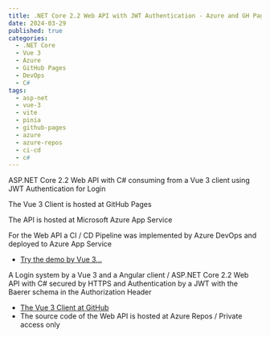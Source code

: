 ```yaml
---
title: .NET Core 2.2 Web API with JWT Authentication - Azure and GH Pages 
date: 2024-03-29
published: true
categories:
  - .NET Core
  - Vue 3
  - Azure
  - GitHub Pages
  - DevOps
  - C#  
tags:
  - asp-net
  - vue-3
  - vite
  - pinia
  - github-pages
  - azure
  - azure-repos
  - ci-cd
  - c#
---
```



ASP.NET Core 2.2 Web API with C# consuming from a Vue 3 client using JWT Authentication for Login

The Vue 3 Client is hosted at GitHub Pages 

The API is hosted at Microsoft Azure App Service

For the Web API a CI / CD Pipeline was implemented by Azure DevOps and deployed to Azure App Service

<ul>
<li>
<a href="https://persteenolsen.github.io/vue-3-jwt-auth-gh-pages-client/" target="_blank" title="Vue 3 - JWT Authentication">Try the demo by Vue 3...</a>
</li>

</ul>

<p>A Login system by a Vue 3 and a Angular client / ASP.NET Core 2.2 Web API with C# secured by HTTPS and Authentication by a JWT with the Baerer schema in the Authorization Header</p>

<ul>

<li><a href="https://github.com/persteenolsen/vue-3-jwt-auth-gh-pages-client" target="_blank">The Vue 3 Client at GitHub</a></li>

<li>The source code of the Web API is hosted at Azure Repos / Private access only</li>
</ul>

